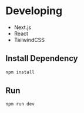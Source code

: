 # Developing

- Next.js
- React
- TailwindCSS

## Install Dependency

```bash
npm install
```

## Run

```bash
npm run dev
```
